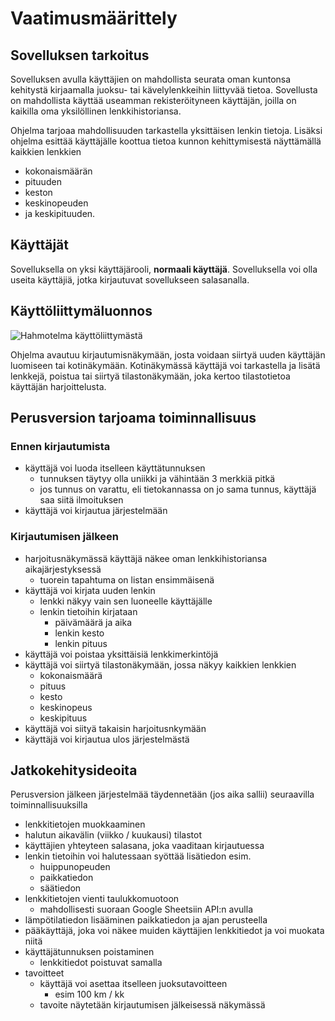 # Vaatimusmäärittely

## Sovelluksen tarkoitus

Sovelluksen avulla käyttäjien on mahdollista seurata oman kuntonsa kehitystä kirjaamalla juoksu- tai kävelylenkkeihin liittyvää tietoa. Sovellusta on mahdollista käyttää useamman rekisteröityneen käyttäjän, joilla on kaikilla oma yksilöllinen lenkkihistoriansa. 

Ohjelma tarjoaa mahdollisuuden tarkastella yksittäisen lenkin tietoja. Lisäksi ohjelma esittää käyttäjälle koottua tietoa kunnon kehittymisestä näyttämällä kaikkien lenkkien

- kokonaismäärän
- pituuden
- keston 
- keskinopeuden
- ja keskipituuden.

## Käyttäjät

Sovelluksella on yksi käyttäjärooli, **normaali käyttäjä**. Sovelluksella voi olla useita käyttäjiä, jotka kirjautuvat sovellukseen salasanalla.

## Käyttöliittymäluonnos

![Hahmotelma käyttöliittymästä](https://github.com/hajame/otm-harjoitustyo/blob/master/dokumentaatio/kuvat/UIMockUp2.png)

Ohjelma avautuu kirjautumisnäkymään, josta voidaan siirtyä uuden käyttäjän luomiseen tai kotinäkymään. Kotinäkymässä käyttäjä voi tarkastella ja lisätä lenkkejä, poistua tai siirtyä tilastonäkymään, joka kertoo tilastotietoa käyttäjän harjoittelusta. 

## Perusversion tarjoama toiminnallisuus

### Ennen kirjautumista

- käyttäjä voi luoda itselleen käyttätunnuksen  
    - tunnuksen täytyy olla uniikki ja vähintään 3 merkkiä pitkä
    - jos tunnus on varattu, eli tietokannassa on jo sama tunnus, käyttäjä saa siitä ilmoituksen 
- käyttäjä voi kirjautua järjestelmään

### Kirjautumisen jälkeen

- harjoitusnäkymässä käyttäjä näkee oman lenkkihistoriansa aikajärjestyksessä
    - tuorein tapahtuma on listan ensimmäisenä
- käyttäjä voi kirjata uuden lenkin
    - lenkki näkyy vain sen luoneelle käyttäjälle
    - lenkin tietoihin kirjataan
        - päivämäärä ja aika  
        - lenkin kesto
        - lenkin pituus
- käyttäjä voi poistaa yksittäisiä lenkkimerkintöjä
- käyttäjä voi siirtyä tilastonäkymään, jossa näkyy kaikkien lenkkien
    - kokonaismäärä
    - pituus
    - kesto 
    - keskinopeus
    - keskipituus
- käyttäjä voi siityä takaisin harjoitusnkymään    
- käyttäjä voi kirjautua ulos järjestelmästä

## Jatkokehitysideoita

Perusversion jälkeen järjestelmää täydennetään (jos aika sallii) seuraavilla toiminnallisuuksilla

- lenkkitietojen muokkaaminen
- halutun aikavälin (viikko / kuukausi) tilastot
- käyttäjien yhteyteen salasana, joka vaaditaan kirjautuessa
- lenkin tietoihin voi halutessaan syöttää lisätiedon esim.
    - huippunopeuden
    - paikkatiedon
    - säätiedon
- lenkkitietojen vienti taulukkomuotoon
    - mahdollisesti suoraan Google Sheetsiin API:n avulla
- lämpötilatiedon lisääminen paikkatiedon ja ajan perusteella
- pääkäyttäjä, joka voi näkee muiden käyttäjien lenkkitiedot ja voi muokata niitä
- käyttäjätunnuksen poistaminen
    - lenkkitiedot poistuvat samalla
- tavoitteet
    - käyttäjä voi asettaa itselleen juoksutavoitteen
        - esim 100 km / kk
    - tavoite näytetään kirjautumisen jälkeisessä näkymässä

